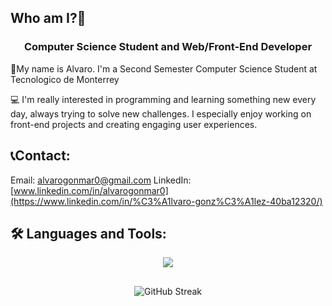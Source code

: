 ## Who am I?👋
<h3 align="center">Computer Science Student and Web/Front-End Developer</h3>


👤My name is Alvaro. I'm a Second Semester Computer Science Student at Tecnologico de Monterrey

💻 I'm really interested in programming and learning something new every day, always trying to solve new challenges.
I especially enjoy working on front-end projects and creating engaging user experiences.

## 📞Contact:
Email: alvarogonmar0@gmail.com
LinkedIn: [www.linkedin.com/in/alvarogonmar0](https://www.linkedin.com/in/%C3%A1lvaro-gonz%C3%A1lez-40ba12320/)

## 🛠️ Languages and Tools:
<p align="center">
  <img src="https://go-skill-icons.vercel.app/api/icons?i=js,html,css,react,cpp,py,tailwind,ts,vite,nodejs,django,git,github,godot,matlab,netlify,nextjs,bash,vscode,figma,linkedin&perline=7" />
</p>

<!-- <p><img align="center" src="https://github-readme-stats.vercel.app/api/top-langs?username=alvarogonmar&show_icons=true&locale=en&layout=compact" alt="alvarogonmar" /></p> -->
## 
<!--<p align="center"><img align="center" src="https://github-readme-streak-stats.herokuapp.com/?user=alvarogonmar&" alt="alvarogonmar" /></p> -->
<!-- <p align="center "a href="https://git.io/streak-stats"><img src="https://github-readme-streak-stats.herokuapp.com?user=alvarogonmar&theme=radical&border_radius=5&short_numbers=true" alt="GitHub Streak" /></a> -->
<p align="center" a href="https://git.io/streak-stats"><img src="https://github-readme-streak-stats.herokuapp.com?user=alvarogonmar&theme=shadow-orange&border_radius=5&short_numbers=true" alt="GitHub Streak" /></a>

<!-- [![Top Langs](https://github-readme-stats.vercel.app/api/top-langs/?username=alvarogonmar&langs_count=10&layout=compact)](https://github.com/anuraghazra/github-readme-stats)-->


<!--
**alvarogonmar/alvarogonmar** is a ✨ _special_ ✨ repository because its `README.md` (this file) appears on your GitHub profile.

Here are some ideas to get you started:

- 🔭 I’m currently working on ...
- 🌱 I’m currently learning ...
- 👯 I’m looking to collaborate on ...
- 🤔 I’m looking for help with ...
- 💬 Ask me about ...
- 📫 How to reach me: ...
- 😄 Pronouns: ...
- ⚡ Fun fact: ...
-->
